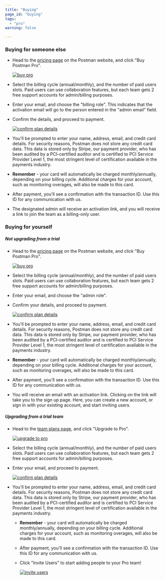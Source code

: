 ```yaml
---
title: "Buying"
page_id: "buying"
tags: 
  - "pro"
warning: false

---
```


### Buying for someone else

*   Head to the [pricing page](https://www.postman.com/pricing) on the Postman website, and click "Buy Postman Pro".

    [![buy pro](https://assets.postman.com/postman-docs/pricing.png)](https://assets.postman.com/postman-docs/pricing.png)  

*   Select the billing cycle (annual/monthly), and the number of paid users slots. Paid users can use collaboration features, but each team gets 2 free support accounts for admin/billing purposes.
*   Enter your email, and choose the "billing role". This indicates that the activation email will go to the person entered in the "admin email" field.
*   Confirm the details, and proceed to payment.

    [![confirm plan details](https://assets.postman.com/postman-docs/59191661.png)](https://assets.postman.com/postman-docs/59191661.png)

*   You'll be prompted to enter your name, address, email, and credit card details. For security reasons, Postman does not store any credit card data. This data is stored only by Stripe, our payment provider, who has been audited by a PCI-certified auditor and is certified to PCI Service Provider Level 1, the most stringent level of certification available in the payments industry.
*   **Remember** - your card will automatically be charged monthly/annually, depending on your billing cycle. Additional charges for your account, such as monitoring overages, will also be made to this card.
*   After payment, you'll see a confirmation with the transaction ID. Use this ID for any communication with us.
*   The designated admin will receive an activation link, and you will receive a link to join the team as a billing-only user.

### Buying for yourself

##### **Not upgrading from a trial**

*   Head to the [pricing page](https://www.postman.com/pricing) on the Postman website, and click "Buy Postman Pro".
    
    [![buy pro](https://assets.postman.com/postman-docs/pricing.png)](https://assets.postman.com/postman-docs/pricing.png)  

*   Select the billing cycle (annual/monthly), and the number of paid users slots. Paid users can use collaboration features, but each team gets 2 free support accounts for admin/billing purposes.
*   Enter your email, and choose the "admin role".
*   Confirm your details, and proceed to payment.

    [![confirm plan details](https://assets.postman.com/postman-docs/59191782.png)](https://assets.postman.com/postman-docs/59191782.png)  

*   You'll be prompted to enter your name, address, email, and credit card details. For security reasons, Postman does not store any credit card data. This data is stored only by Stripe, our payment provider, who has been audited by a PCI-certified auditor and is certified to PCI Service Provider Level 1, the most stringent level of certification available in the payments industry.
*   **Remember** - your card will automatically be charged monthly/annually, depending on your billing cycle. Additional charges for your account, such as monitoring overages, will also be made to this card.
*   After payment, you'll see a confirmation with the transaction ID. Use this ID for any communication with us.
*   You will receive an email with an activation link. Clicking on the link will take you to the sign up page. Here, you can create a new account, or sign in with your existing account, and start inviting users.

##### **Upgrading from a trial team**

*   Head to the [team plans page](https://app.getpostman.com/dashboard/team-plans), and click "Upgrade to Pro".
    
    [![upgrade to pro](https://assets.postman.com/postman-docs/59191884.png)](https://assets.postman.com/postman-docs/59191884.png)

*   Select the billing cycle (annual/monthly), and the number of paid users slots. Paid users can use collaboration features, but each team gets 2 free support accounts for admin/billing purposes.
*   Enter your email, and proceed to payment.

    [![confirm plan details](https://assets.postman.com/postman-docs/59191943.png)](https://assets.postman.com/postman-docs/59191943.png)

*   You'll be prompted to enter your name, address, email, and credit card details. For security reasons, Postman does not store any credit card data. This data is stored only by Stripe, our payment provider, who has been audited by a PCI-certified auditor and is certified to PCI Service Provider Level 1, the most stringent level of certification available in the payments industry.

    *   **Remember** - your card will automatically be charged monthly/annually, depending on your billing cycle. Additional charges for your account, such as monitoring overages, will also be made to this card.

    *   After payment, you'll see a confirmation with the transaction ID. Use this ID for any communication with us.

    *   Click "Invite Users" to start adding people to your Pro team!

        [![invite users](https://assets.postman.com/postman-docs/59192001.png)](https://assets.postman.com/postman-docs/59192001.png)
